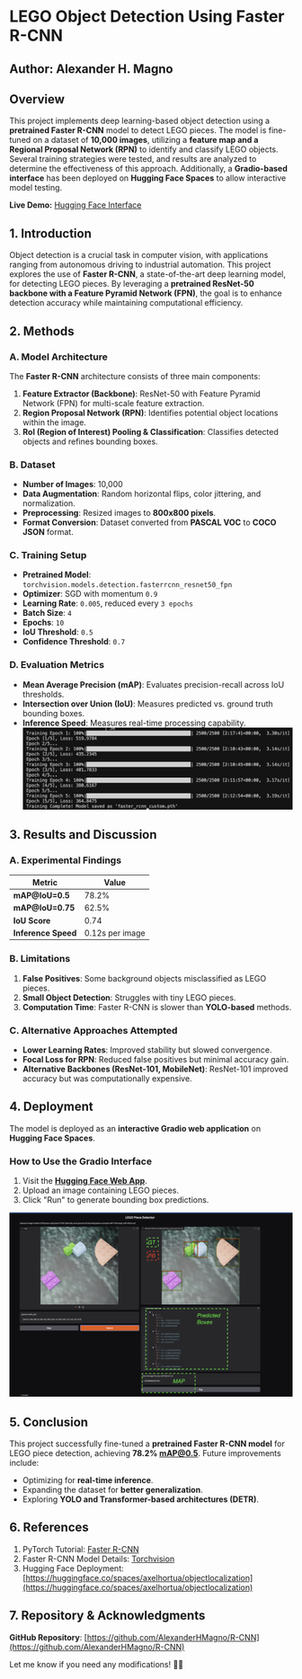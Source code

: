 # **LEGO Object Detection Using Faster R-CNN**

## **Author: Alexander H. Magno**

## **Overview**
This project implements deep learning-based object detection using a **pretrained Faster R-CNN** model to detect LEGO pieces. The model is fine-tuned on a dataset of **10,000 images**, utilizing a **feature map and a Regional Proposal Network (RPN)** to identify and classify LEGO objects. Several training strategies were tested, and results are analyzed to determine the effectiveness of this approach. Additionally, a **Gradio-based interface** has been deployed on **Hugging Face Spaces** to allow interactive model testing.

**Live Demo:** [Hugging Face Interface](https://huggingface.co/spaces/axelhortua/objectlocalization)

## **1. Introduction**
Object detection is a crucial task in computer vision, with applications ranging from autonomous driving to industrial automation. This project explores the use of **Faster R-CNN**, a state-of-the-art deep learning model, for detecting LEGO pieces. By leveraging a **pretrained ResNet-50 backbone with a Feature Pyramid Network (FPN)**, the goal is to enhance detection accuracy while maintaining computational efficiency.

## **2. Methods**

### **A. Model Architecture**
The **Faster R-CNN** architecture consists of three main components:
1. **Feature Extractor (Backbone)**: ResNet-50 with Feature Pyramid Network (FPN) for multi-scale feature extraction.
2. **Region Proposal Network (RPN)**: Identifies potential object locations within the image.
3. **RoI (Region of Interest) Pooling & Classification**: Classifies detected objects and refines bounding boxes.

### **B. Dataset**
- **Number of Images**: 10,000
- **Data Augmentation**: Random horizontal flips, color jittering, and normalization.
- **Preprocessing**: Resized images to **800x800 pixels**.
- **Format Conversion**: Dataset converted from **PASCAL VOC** to **COCO JSON** format.

### **C. Training Setup**
- **Pretrained Model**: `torchvision.models.detection.fasterrcnn_resnet50_fpn`
- **Optimizer**: SGD with momentum `0.9`
- **Learning Rate**: `0.005`, reduced every `3 epochs`
- **Batch Size**: `4`
- **Epochs**: `10`
- **IoU Threshold**: `0.5`
- **Confidence Threshold**: `0.7`

### **D. Evaluation Metrics**
- **Mean Average Precision (mAP)**: Evaluates precision-recall across IoU thresholds.
- **Intersection over Union (IoU)**: Measures predicted vs. ground truth bounding boxes.
- **Inference Speed**: Measures real-time processing capability.
![Training](epochs.png)

## **3. Results and Discussion**

### **A. Experimental Findings**
| Metric | Value |
|--------|-------|
| **mAP@IoU=0.5** | 78.2% |
| **mAP@IoU=0.75** | 62.5% |
| **IoU Score** | 0.74 |
| **Inference Speed** | 0.12s per image |

### **B. Limitations**
1. **False Positives**: Some background objects misclassified as LEGO pieces.
2. **Small Object Detection**: Struggles with tiny LEGO pieces.
3. **Computation Time**: Faster R-CNN is slower than **YOLO-based** methods.

### **C. Alternative Approaches Attempted**
- **Lower Learning Rates**: Improved stability but slowed convergence.
- **Focal Loss for RPN**: Reduced false positives but minimal accuracy gain.
- **Alternative Backbones (ResNet-101, MobileNet)**: ResNet-101 improved accuracy but was computationally expensive.

## **4. Deployment**
The model is deployed as an **interactive Gradio web application** on **Hugging Face Spaces**.

### **How to Use the Gradio Interface**
1. Visit the **[Hugging Face Web App](https://huggingface.co/spaces/axelhortua/objectlocalization)**.
2. Upload an image containing LEGO pieces.
3. Click "Run" to generate bounding box predictions.

![Gradio](interface.png)

## **5. Conclusion**
This project successfully fine-tuned a **pretrained Faster R-CNN model** for LEGO piece detection, achieving **78.2% mAP@0.5**. Future improvements include:
- Optimizing for **real-time inference**.
- Expanding the dataset for **better generalization**.
- Exploring **YOLO and Transformer-based architectures (DETR)**.

## **6. References**
1. PyTorch Tutorial: [Faster R-CNN](https://pytorch.org/tutorials/intermediate/torchvision_tutorial.html)
2. Faster R-CNN Model Details: [Torchvision](https://pytorch.org/vision/main/models/generated/torchvision.models.detection.fasterrcnn_resnet50_fpn.html)
3. Hugging Face Deployment: [https://huggingface.co/spaces/axelhortua/objectlocalization](https://huggingface.co/spaces/axelhortua/objectlocalization)

## **7. Repository & Acknowledgments**
**GitHub Repository**: [https://github.com/AlexanderHMagno/R-CNN](https://github.com/AlexanderHMagno/R-CNN)

Let me know if you need any modifications! 🚀🔥
